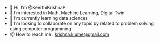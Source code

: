- 👋 Hi, I’m @KeerthiKrishnaP
- 👀 I’m interested in Math, Machine Learning, Digital Twin
- 🌱 I’m currently learning data sciences
- 💞️ I’m looking to collaborate on any topic by related to problem solving using computer programming
- 📫 How to reach me : krishna.klume@gmail.com

<!---
KeerthiKrishnaP/KeerthiKrishnaP is a ✨ special ✨ repository because its `README.md` (this file) appears on your GitHub profile.
You can click the Preview link to take a look at your changes.
--->
